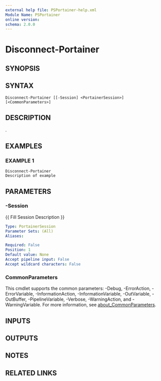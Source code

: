 ```yaml
---
external help file: PSPortainer-help.xml
Module Name: PSPortainer
online version:
schema: 2.0.0
---
```


# Disconnect-Portainer

## SYNOPSIS

## SYNTAX

```
Disconnect-Portainer [[-Session] <PortainerSession>] [<CommonParameters>]
```

## DESCRIPTION
.

## EXAMPLES

### EXAMPLE 1
```
Disconnect-Portainer
Description of example
```

## PARAMETERS

### -Session
{{ Fill Session Description }}

```yaml
Type: PortainerSession
Parameter Sets: (All)
Aliases:

Required: False
Position: 1
Default value: None
Accept pipeline input: False
Accept wildcard characters: False
```

### CommonParameters
This cmdlet supports the common parameters: -Debug, -ErrorAction, -ErrorVariable, -InformationAction, -InformationVariable, -OutVariable, -OutBuffer, -PipelineVariable, -Verbose, -WarningAction, and -WarningVariable. For more information, see [about_CommonParameters](http://go.microsoft.com/fwlink/?LinkID=113216).

## INPUTS

## OUTPUTS

## NOTES

## RELATED LINKS
